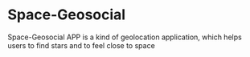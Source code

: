 Space-Geosocial
===============

 Space-Geosocial APP is a kind of geolocation application, which helps users to find stars and to feel close to space